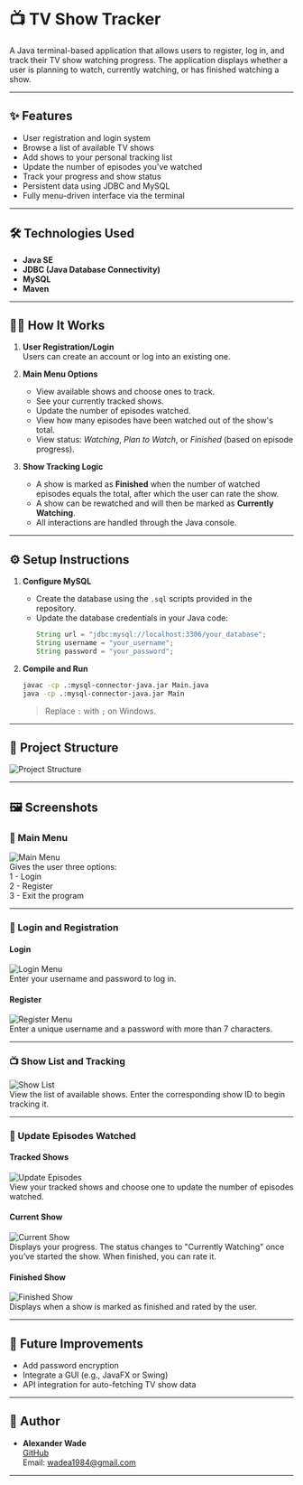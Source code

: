 # 📺 TV Show Tracker

A Java terminal-based application that allows users to register, log in, and track their TV show watching progress. The application displays whether a user is planning to watch, currently watching, or has finished watching a show.

---

## ✨ Features

- User registration and login system
- Browse a list of available TV shows
- Add shows to your personal tracking list
- Update the number of episodes you've watched
- Track your progress and show status
- Persistent data using JDBC and MySQL
- Fully menu-driven interface via the terminal

---

## 🛠️ Technologies Used

- **Java SE**
- **JDBC (Java Database Connectivity)**
- **MySQL**
- **Maven**

---

## 🧑‍💻 How It Works

1. **User Registration/Login**  
   Users can create an account or log into an existing one.

2. **Main Menu Options**

   - View available shows and choose ones to track.
   - See your currently tracked shows.
   - Update the number of episodes watched.
   - View how many episodes have been watched out of the show's total.
   - View status: _Watching_, _Plan to Watch_, or _Finished_ (based on episode progress).

3. **Show Tracking Logic**
   - A show is marked as **Finished** when the number of watched episodes equals the total, after which the user can rate the show.
   - A show can be rewatched and will then be marked as **Currently Watching**.
   - All interactions are handled through the Java console.

---

## ⚙️ Setup Instructions

1. **Configure MySQL**

   - Create the database using the `.sql` scripts provided in the repository.
   - Update the database credentials in your Java code:
     ```java
     String url = "jdbc:mysql://localhost:3306/your_database";
     String username = "your_username";
     String password = "your_password";
     ```

2. **Compile and Run**
   ```bash
   javac -cp .:mysql-connector-java.jar Main.java
   java -cp .:mysql-connector-java.jar Main
   ```
   > Replace `:` with `;` on Windows.

---

## 📂 Project Structure

![Project Structure](images/tv_tracker_diagram.png)

---

## 🖼️ Screenshots

### 🧭 Main Menu

![Main Menu](images/main.png)  
Gives the user three options:  
1 - Login  
2 - Register  
3 - Exit the program

---

### 🔐 Login and Registration

#### Login

![Login Menu](images/Login.png)  
Enter your username and password to log in.

#### Register

![Register Menu](images/register.png)  
Enter a unique username and a password with more than 7 characters.

---

### 📺 Show List and Tracking

![Show List](images/TrackShow.png)  
View the list of available shows. Enter the corresponding show ID to begin tracking it.

---

### 🔄 Update Episodes Watched

#### Tracked Shows

![Update Episodes](images/NewlyTracked.png)  
View your tracked shows and choose one to update the number of episodes watched.

#### Current Show

![Current Show](images/currenlyTracked.png)  
Displays your progress. The status changes to "Currently Watching" once you’ve started the show. When finished, you can rate it.

#### Finished Show

![Finished Show](images/Finished.png)  
Displays when a show is marked as finished and rated by the user.

---

## 🚧 Future Improvements

- Add password encryption
- Integrate a GUI (e.g., JavaFX or Swing)
- API integration for auto-fetching TV show data

---

## 👤 Author

- **Alexander Wade**  
  [GitHub](https://github.com/wadea1984)  
  Email: wadea1984@gmail.com

---
